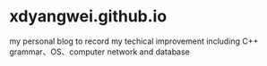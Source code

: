 # xdyangwei.github.io
my personal blog to record my techical improvement
including C++ grammar、OS、computer network and database

